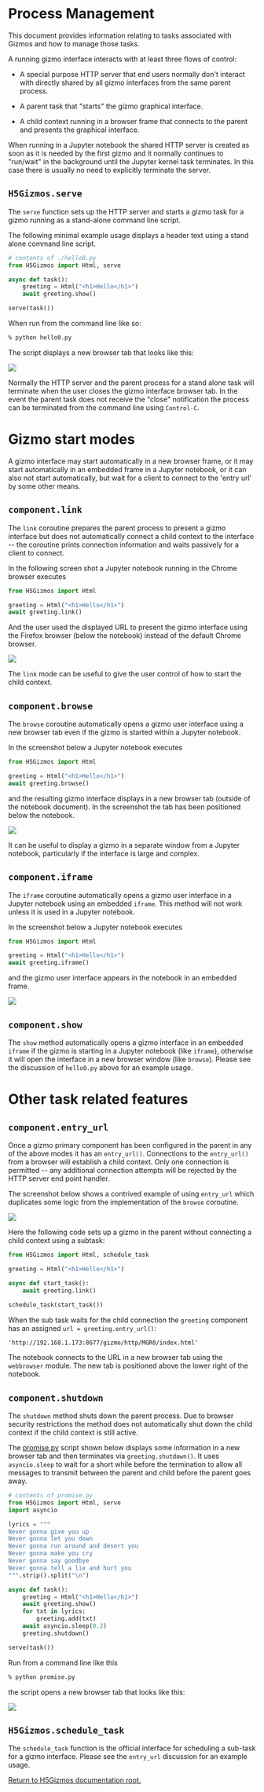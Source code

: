 
# Process Management

This document provides information relating to tasks associated with Gizmos and how to manage those tasks.

A running gizmo interface interacts with at least three flows of control:

- A special purpose HTTP server that end users normally don't interact with directly shared by
all gizmo interfaces from the same parent process.

- A parent task that "starts" the gizmo graphical interface.

- A child context running in a browser frame that connects to the parent and presents the graphical interface.

When running in a Jupyter notebook the shared HTTP server is created as soon as it is
needed by the first gizmo and it normally continues to "run/wait" in the background
until the Jupyter kernel task terminates.  In this case there is usually no need to explicitly
terminate the server.

## `H5Gizmos.serve`

The `serve` function sets up the HTTP server and starts
a gizmo task for a gizmo running as a stand-alone command line script.

The following minimal example usage displays a header text using a stand alone command line script.

```Python
# contents of ./hello0.py
from H5Gizmos import Html, serve

async def task():
    greeting = Html("<h1>Hello</h1>")
    await greeting.show()

serve(task())
```
When run from the command line like so:
```bash
% python hello0.py
```
The script displays a new browser tab that looks like this:

<img src="hello0.png"/>

Normally the HTTP server and the parent process for a stand alone task will terminate
when the user closes the gizmo interface browser tab.  In the event the parent task
does not receive the "close" notification the process can be terminated from the command
line using `Control-C`.

# Gizmo start modes

A gizmo interface may start automatically in a new browser frame,
or it may start automatically in an embedded frame in a Jupyter notebook,
or it can also not start automatically, but wait for a client to connect
to the 'entry url' by some other means.

## `component.link`

The `link` coroutine prepares the parent process to present
a gizmo interface but does not automatically connect a child context
to the interface -- the coroutine prints connection information and
waits passively for a client to connect.

In the following screen shot a Jupyter notebook running in the Chrome browser executes
```Python
from H5Gizmos import Html

greeting = Html("<h1>Hello</h1>")
await greeting.link()
```
And the user used the displayed URL to present the gizmo interface using the Firefox browser (below the notebook)
instead of the default Chrome browser.

<img src="link.png"/>

The `link` mode can be useful to give
the user control of how to start the child context.

## `component.browse`

The `browse` coroutine automatically opens a gizmo user interface using a new browser
tab even if the gizmo is started within a Jupyter notebook.

In the screenshot below a Jupyter notebook executes

```Python
from H5Gizmos import Html

greeting = Html("<h1>Hello</h1>")
await greeting.browse()
```

and the resulting gizmo interface displays in a new browser tab (outside of the notebook document).
In the screenshot the tab has been positioned below the notebook.

<img src="browse.png">

It can be useful to display a gizmo in a separate window from a Jupyter notebook,
particularly if the interface is large and complex.

## `component.iframe`

The `iframe` coroutine automatically opens a gizmo user interface in a Jupyter
notebook using an embedded `iframe`.  This method will not work unless it is used
in a Jupyter notebook.

In the screenshot below a Jupyter notebook executes

```Python
from H5Gizmos import Html

greeting = Html("<h1>Hello</h1>")
await greeting.iframe()
```

and the gizmo user interface appears in the notebook in an embedded frame.

<img src="iframe.png"/>

## `component.show`

The `show` method automatically opens a gizmo interface in an embedded `iframe` if the gizmo
is starting in a Jupyter notebook (like `iframe`), 
otherwise it will open the interface in a new browser window (like `browse`).
Please see the discussion of `hello0.py` above for an example usage.

# Other task related features

## `component.entry_url`

Once a gizmo primary component has been configured in the parent in any of the above modes
it has an `entry_url()`.  Connections to the `entry_url()` from a browser will establish
a child context.  Only one connection is permitted -- any additional connection attempts will
be rejected by the HTTP server end point handler.

The screenshot below shows a contrived example of using `entry_url` which
duplicates some logic from the implementation of the `browse` coroutine.

<img src="entry_url.png">

Here the following code sets up a gizmo in the parent without connecting
a child context using a subtask:

```Python
from H5Gizmos import Html, schedule_task

greeting = Html("<h1>Hello</h1>")

async def start_task():
    await greeting.link()
    
schedule_task(start_task())
```

When the sub task waits for the child connection the `greeting` component
has an assigned `url = greeting.entry_url()`:
```
'http://192.168.1.173:8677/gizmo/http/MGR0/index.html'
```
The notebook connects to the URL in a new browser tab using the `webbrowser` module.
The new tab is positioned above the lower right of the notebook.

## `component.shutdown`

The `shutdown` method shuts down the parent process.  Due to browser
security restrictions the method does not automatically shut down the
child context if the child context is still active.

The 
<a href="./promise.py">promise.py</a>
script shown below displays some information in a new browser tab
and then terminates via `greeting.shutdown()`.
It uses `asyncio.sleep` to wait for a short
while before the termination to allow all messages to transmit
between the parent and child before the parent goes away.

```Python
# contents of promise.py
from H5Gizmos import Html, serve
import asyncio

lyrics = """
Never gonna give you up
Never gonna let you down
Never gonna run around and desert you
Never gonna make you cry
Never gonna say goodbye
Never gonna tell a lie and hurt you
""".strip().split("\n")

async def task():
    greeting = Html("<h1>Hello</h1>")
    await greeting.show()
    for txt in lyrics:
        greeting.add(txt)
    await asyncio.sleep(0.2)
    greeting.shutdown()

serve(task())
```
Run from a command line like this
```bash
% python promise.py
```
the script opens a new browser tab that looks like this:

<img src="promise.png"/>

## `H5Gizmos.schedule_task`

The `schedule_task` function is the official interface
for scheduling a sub-task for a gizmo interface.
Please see the `entry_url` discussion for an example usage.

<a href="../README.md">
Return to H5Gizmos documentation root.
</a>
